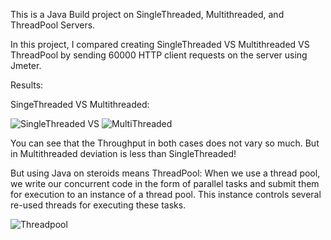 This is a Java Build project on SingleThreaded, Multithreaded, and ThreadPool Servers. 

In this project, I compared creating SingleThreaded VS Multithreaded VS ThreadPool by sending 60000 HTTP client requests on the server using Jmeter.

Results:

SingeThreaded VS Multithreaded:

![SingleThreaded](https://github.com/user-attachments/assets/ea20e8fa-defb-48b7-83fc-6f5d64cb4463) VS ![MultiThreaded](https://github.com/user-attachments/assets/ec5aa0fd-977d-4b92-8abf-a4aba4337051)

You can see that the Throughput in both cases does not vary so much. But in Multithreaded deviation is less than SingleThreaded!

But using Java on steroids means ThreadPool: When we use a thread pool, we write our concurrent code in the form of parallel tasks and submit them for execution to an instance of a thread pool. This instance controls several re-used threads for executing these tasks.

![Threadpool](https://github.com/user-attachments/assets/53763a6b-fd6a-4c29-8bc9-666375ee3f9c)







